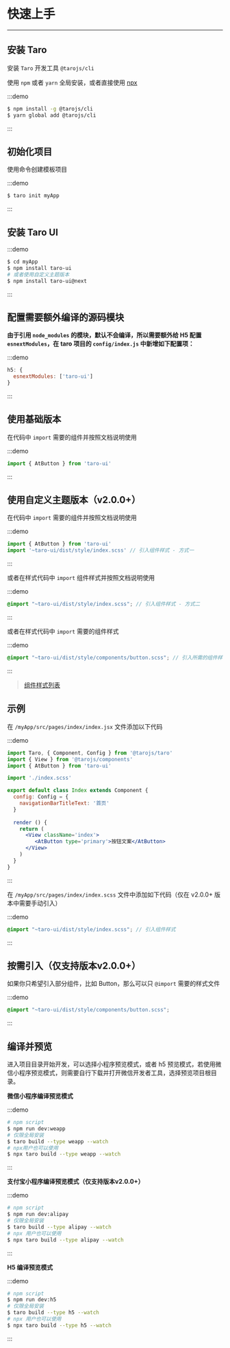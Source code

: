 # 快速上手

---

## 安装 Taro

安装 `Taro` 开发工具 `@tarojs/cli`

使用 `npm` 或者 `yarn` 全局安装，或者直接使用 [npx](https://medium.com/@maybekatz/introducing-npx-an-npm-package-runner-55f7d4bd282b)

:::demo
```bash
$ npm install -g @tarojs/cli
$ yarn global add @tarojs/cli
```
:::

## 初始化项目

使用命令创建模板项目

:::demo
```bash
$ taro init myApp
```
:::

## 安装 Taro UI

:::demo
```bash
$ cd myApp
$ npm install taro-ui
# 或者使用自定义主题版本
$ npm install taro-ui@next
```
:::

## 配置需要额外编译的源码模块

**由于引用 `node_modules` 的模块，默认不会编译，所以需要额外给 H5 配置 `esnextModules`，在 taro 项目的 `config/index.js` 中新增如下配置项：**

:::demo
```js
h5: {
  esnextModules: ['taro-ui']
}
```
:::

## 使用基础版本

在代码中 `import` 需要的组件并按照文档说明使用

:::demo
```js
import { AtButton } from 'taro-ui'
```
:::

## 使用自定义主题版本（v2.0.0+）

在代码中 `import` 需要的组件并按照文档说明使用

:::demo
```js
import { AtButton } from 'taro-ui'
import '~taro-ui/dist/style/index.scss' // 引入组件样式 - 方式一
```
:::

或者在样式代码中 `import` 组件样式并按照文档说明使用

:::demo
```scss
@import "~taro-ui/dist/style/index.scss"; // 引入组件样式 - 方式二
```
:::

或者在样式代码中 `import` 需要的组件样式

:::demo
```scss
@import "~taro-ui/dist/style/components/button.scss"; // 引入所需的组件样式 - 方式三
```
:::

> [组件样式列表](https://github.com/NervJS/taro-ui/tree/next/src/style/components)

## 示例

在 `/myApp/src/pages/index/index.jsx` 文件添加以下代码

:::demo
```jsx
import Taro, { Component, Config } from '@tarojs/taro'
import { View } from '@tarojs/components'
import { AtButton } from 'taro-ui'

import './index.scss'

export default class Index extends Component {
  config: Config = {
    navigationBarTitleText: '首页'
  }
  
  render () {
    return (
      <View className='index'>
         <AtButton type='primary'>按钮文案</AtButton>
      </View>
    )
  }
}
```
:::

在 `/myApp/src/pages/index/index.scss` 文件中添加如下代码（仅在 v2.0.0+ 版本中需要手动引入）

:::demo
```scss
@import "~taro-ui/dist/style/index.scss"; // 引入组件样式
```
:::

## 按需引入（仅支持版本v2.0.0+）

如果你只希望引入部分组件，比如 Button，那么可以只 `@import` 需要的样式文件

:::demo
```scss
@import "~taro-ui/dist/style/components/button.scss";
```
:::

## 编译并预览

进入项目目录开始开发，可以选择小程序预览模式，或者 h5 预览模式，若使用微信小程序预览模式，则需要自行下载并打开微信开发者工具，选择预览项目根目录。

**微信小程序编译预览模式**

:::demo
```bash
# npm script
$ npm run dev:weapp
# 仅限全局安装
$ taro build --type weapp --watch
# npx用户也可以使用
$ npx taro build --type weapp --watch
```
:::

**支付宝小程序编译预览模式（仅支持版本v2.0.0+）**

:::demo
```bash
# npm script
$ npm run dev:alipay
# 仅限全局安装
$ taro build --type alipay --watch
# npx 用户也可以使用
$ npx taro build --type alipay --watch
```
:::

**H5 编译预览模式**

:::demo
```bash
# npm script
$ npm run dev:h5
# 仅限全局安装
$ taro build --type h5 --watch
# npx 用户也可以使用
$ npx taro build --type h5 --watch
```
:::
